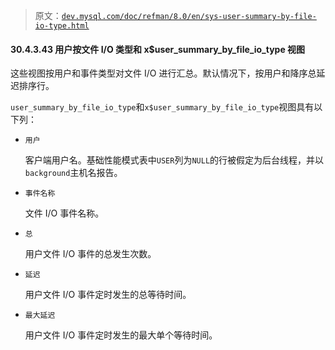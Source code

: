 > 原文：[`dev.mysql.com/doc/refman/8.0/en/sys-user-summary-by-file-io-type.html`](https://dev.mysql.com/doc/refman/8.0/en/sys-user-summary-by-file-io-type.html)

#### 30.4.3.43 用户按文件 I/O 类型和 x$user_summary_by_file_io_type 视图

这些视图按用户和事件类型对文件 I/O 进行汇总。默认情况下，按用户和降序总延迟排序行。

`user_summary_by_file_io_type`和`x$user_summary_by_file_io_type`视图具有以下列：

+   `用户`

    客户端用户名。基础性能模式表中`USER`列为`NULL`的行被假定为后台线程，并以`background`主机名报告。

+   `事件名称`

    文件 I/O 事件名称。

+   `总`

    用户文件 I/O 事件的总发生次数。

+   `延迟`

    用户文件 I/O 事件定时发生的总等待时间。

+   `最大延迟`

    用户文件 I/O 事件定时发生的最大单个等待时间。
